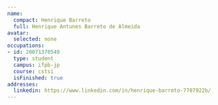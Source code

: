 ```yaml
---
name:
  compact: Henrique Barreto
  full: Henrique Antunes Barreto de Almeida
avatar:
  selected: none
occupations:
- id: 20071370549
  type: student
  campus: ifpb-jp
  course: cstsi
  isFinished: true
addresses:
  linkedin: https://www.linkedin.com/in/henrique-barreto-7707922b/
---
```

